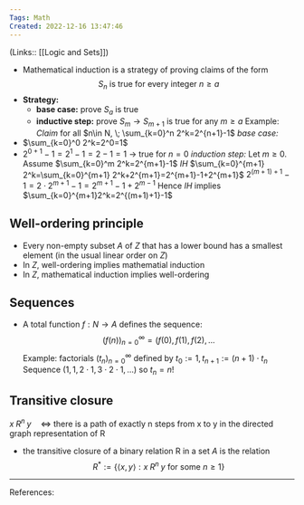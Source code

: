 ```yaml
---
Tags: Math
Created: 2022-12-16 13:47:46
---
```

(Links:: [[Logic and Sets]])
- Mathematical induction is a strategy of proving claims of the form $$S_n \text{ is true for every integer } n\geq a$$
- **Strategy:**
	- **base case:** prove $S_a$ is true
	- **inductive step:** prove $S_m \to S_{m+1}$ is true for any $m\geq a$
Example: *Claim* for all $n\in N, \; \sum_{k=0}^n 2^k=2^{n+1}-1$
*base case:*
- $\sum_{k=0}^0 2^k=2^0=1$
- $2^{0+1}-1=2^1-1=2-1=1$
  -> true for $n=0$
*induction step:* Let $m\geq 0$. Assume $\sum_{k=0}^m 2^k=2^{m+1}-1$ *IH*
$\sum_{k=0}^{m+1} 2^k=\sum_{k=0}^{m+1} 2^k+2^{m+1}=2^{m+1}-1+2^{m+1}$
$2^{(m+1)+1}-1=2\cdot 2^{m+1}-1=2^{m+1}-1+2^{m-1}$
Hence *IH* implies $\sum_{k=0}^{m+1}2^k=2^{(m+1)+1}-1$
## Well-ordering principle
- Every non-empty subset $A$ of $Z$ that has a lower bound has a smallest element (in the usual linear order on $Z$)
- In $Z$, well-ordering implies mathematial induction
- In $Z$, mathematical induction implies well-ordering
## Sequences
- A total function $f:N\to A$ defines the sequence: $$(f(n))_{n=0}^{\infty}=(f(0),f(1),f(2),...$$
  Example: factorials
  $(t_n)_{n=0}^{\infty}$ defined by $t_0:=1,t_{n+1}:=(n+1)\cdot t_n$
  Sequence $(1,1,2\cdot 1,3\cdot 2\cdot 1,...)$ so $t_n=n!$
## Transitive closure
$x \; R^n \; y \quad \Leftrightarrow$ there is a path of exactly n steps from x to y in the directed graph representation of R
- the transitive closure of a binary relation R in a set $A$ is the relation
  $$R^*:=\{\langle x,y\rangle :x\;R^n\;y\text{ for some }n\geq 1\}$$

---
References: